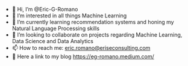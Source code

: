 - 👋 Hi, I’m @Eric-G-Romano
- 👀 I’m interested in all things Machine Learning
- 🌱 I’m currently learning recommendation systems and honing my Natural Language Processing skills
- 💞️ I’m looking to collaborate on projects regarding Machine Learning, Data Science and Data Analytics
- 📫 How to reach me: eric.romano@eriseconsulting.com
- 📰 Here a link to my blog https://eg-romano.medium.com/

<!---
Eric-G-Romano/Eric-G-Romano is a ✨ special ✨ repository because its `README.md` (this file) appears on your GitHub profile.
You can click the Preview link to take a look at your changes.
--->
